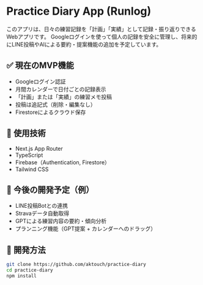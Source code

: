 # Practice Diary App (Runlog)

このアプリは、日々の練習記録を「計画」「実績」として記録・振り返りできるWebアプリです。
Googleログインを使って個人の記録を安全に管理し、将来的にLINE投稿やAIによる要約・提案機能の追加を予定しています。

## ✅ 現在のMVP機能

- Googleログイン認証
- 月間カレンダーで日付ごとの記録表示
- 「計画」または「実績」の練習メモ投稿
- 投稿は追記式（削除・編集なし）
- Firestoreによるクラウド保存

## 🔧 使用技術

- Next.js App Router
- TypeScript
- Firebase（Authentication, Firestore）
- Tailwind CSS

## 🧩 今後の開発予定（例）

- LINE投稿Botとの連携
- Stravaデータ自動取得
- GPTによる練習内容の要約・傾向分析
- プランニング機能（GPT提案 + カレンダーへのドラッグ）

## 📂 開発方法

```bash
git clone https://github.com/aktouch/practice-diary
cd practice-diary
npm install
